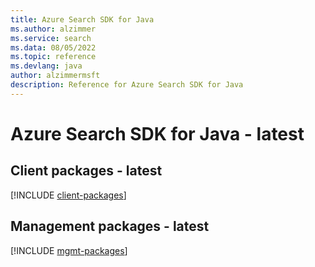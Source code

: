 ```yaml
---
title: Azure Search SDK for Java
ms.author: alzimmer
ms.service: search
ms.data: 08/05/2022
ms.topic: reference
ms.devlang: java
author: alzimmermsft
description: Reference for Azure Search SDK for Java
---
```

# Azure Search SDK for Java - latest

## Client packages - latest
[!INCLUDE [client-packages](search-client-index.md)]
## Management packages - latest
[!INCLUDE [mgmt-packages](search-mgmt-index.md)]